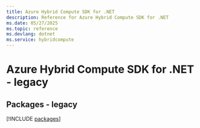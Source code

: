 ```yaml
---
title: Azure Hybrid Compute SDK for .NET
description: Reference for Azure Hybrid Compute SDK for .NET
ms.date: 05/27/2025
ms.topic: reference
ms.devlang: dotnet
ms.service: hybridcompute
---
```

# Azure Hybrid Compute SDK for .NET - legacy
## Packages - legacy
[!INCLUDE [packages](hybrid-compute-index.md)]